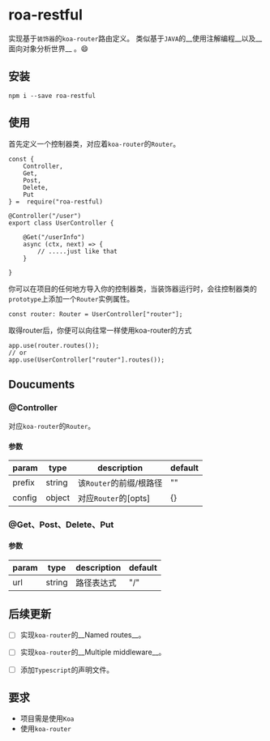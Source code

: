 # roa-restful
实现基于`装饰器`的`koa-router`路由定义。
类似基于`JAVA`的__使用注解编程__以及__面向对象分析世界__ 。:smile:



## 安装

```shell
npm i --save roa-restful
```



## 使用

首先定义一个控制器类，对应着`koa-router`的`Router`。
```
const {
    Controller,
    Get,
    Post,
    Delete,
    Put
} =  require("roa-restful)

@Controller("/user")
export class UserController {

    @Get("/userInfo")
    async (ctx, next) => {
        // .....just like that
    }

}
```
你可以在项目的任何地方导入你的控制器类，当装饰器运行时，会往控制器类的`prototype`上添加一个`Router`实例属性。
```
const router: Router = UserController["router"];
```
取得router后，你便可以向往常一样使用koa-router的方式
```
app.use(router.routes());
// or
app.use(UserController["router"].routes());
```



## Doucuments

### @Controller

对应`koa-router`的`Router`。

#### 参数

| param  | type   | description             | default |
| ------ | ------ | ----------------------- | ------- |
| prefix | string | 该`Router`的前缀/根路径 | ""      |
| config | object | 对应`Router`的[opts]    | {}      |



### @Get、Post、Delete、Put

#### 参数

| param | type   | description | default |
| ----- | ------ | ----------- | ------- |
| url   | string | 路径表达式  | "/"     |



## 后续更新

- [ ] 实现`koa-router`的__Named routes__。

- [ ] 实现`koa-router`的__Multiple middleware__。

- [ ] 添加`Typescript`的声明文件。

  


## 要求
- 项目需是使用`Koa`
- 使用`koa-router`